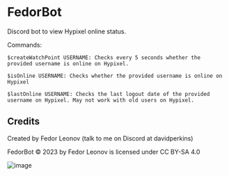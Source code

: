 # FedorBot

Discord bot to view Hypixel online status.

Commands:

    $createWatchPoint USERNAME: Checks every 5 seconds whether the provided username is online on Hypixel.
   
    $isOnline USERNAME: Checks whether the provided username is online on Hypixel
    
    $lastOnline USERNAME: Checks the last logout date of the provided username on Hypixel. May not work with old users on Hypixel.

## Credits
Created by Fedor Leonov (talk to me on Discord at davidperkins)

FedorBot © 2023 by Fedor Leonov is licensed under CC BY-SA 4.0 

![image](https://github.com/fedor-leonov/FedorBot/assets/67826860/d2fb7da8-a749-4b95-ad82-39d3a2fc611b)
